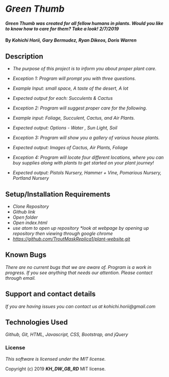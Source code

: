 # _Green Thumb_

#### _Green Thumb was created for all fellow humans in plants. Would you like to know how to care for them? Take a look!  2/7/2019_

#### By _Kohichi Horii, Gary Bermudez, Ryan Dikeos, Doris Warren_

## Description

* _The purpose of this project is to inform you about proper plant care._

* _Exception 1: Program will prompt you with three questions._
* _Example Input: small space, A taste of the desert, A lot_
* _Expected output for each: Succulents & Cactus_
* _Exception 2: Program will suggest proper care for the following._
* _Example input: Foliage, Succulent, Cactus, and Air Plants._
* _Expected output: Options - Water , Sun Light, Soil_
* _Exception 3: Program will show you a gallery of various house plants._
* _Expected output: Images of Cactus, Air Plants, Foliage_
* _Exception 4: Program will locate four different locations, where you can buy supplies along with plants to get started on your plant journey!_
* _Expected output: Pistols Nursery, Hammer + Vine, Pomarious Nursery, Portland Nursery_


## Setup/Installation Requirements

* _Clone Repository_
* _Github link_
* _Open folder_
* _Open index.html_
* _use atom to open up repository *look at webpage by opening up repository then viewing through google chrome_
* _https://github.com/TroutMaskReplica1/plant-website.git_

## Known Bugs

_There are no current bugs that we are aware of. Program is a work in progress. If you see anything that needs our attention. Please contact through email._

## Support and contact details

_If you are having issues you can contact us at kohichi.horii@gmail.com_

## Technologies Used

_Github, Git, HTML, Javascript, CSS, Bootstrap, and jQuery_


### License

*This software is licensed under the MIT license.*

Copyright (c) 2019 **_KH_DW_GB_RD_** MIT license.
